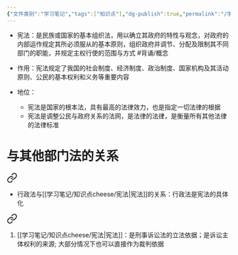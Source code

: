 ```yaml
---
{"文件类别":"学习笔记","tags":["知识点"],"dg-publish":true,"permalink":"/学习笔记/知识点cheese/宪法/","dgPassFrontmatter":true,"created":"2024-09-12T10:53:24.287+08:00","updated":"2024-09-23T11:49:33.664+08:00"}
---
```


- 宪法：是民族或国家的基本组织法，用以确立其政府的特性与观念，对政府的内部运作规定其所必须服从的基本原则，组织政府并调节、分配及限制其不同部门的职能，并规定主权行使的范围与方式 #背诵/概念 

- 作用：宪法规定了我国的社会制度、经济制度、政治制度、国家机构及其活动原则、公民的基本权利和义务等重要内容
- 地位：
	- 宪法是国家的根本法，具有最高的法律效力，也是指定一切法律的根据
	- 宪法是调整公民与政府关系的法网，是法律的法律，是衡量所有其他法律的法律标准
# 与其他部门法的关系

<div class="transclusion internal-embed is-loaded"><a class="markdown-embed-link" href="//cheese//#23e673" aria-label="Open link"><svg xmlns="http://www.w3.org/2000/svg" width="24" height="24" viewBox="0 0 24 24" fill="none" stroke="currentColor" stroke-width="2" stroke-linecap="round" stroke-linejoin="round" class="svg-icon lucide-link"><path d="M10 13a5 5 0 0 0 7.54.54l3-3a5 5 0 0 0-7.07-7.07l-1.72 1.71"></path><path d="M14 11a5 5 0 0 0-7.54-.54l-3 3a5 5 0 0 0 7.07 7.07l1.71-1.71"></path></svg></a><div class="markdown-embed">



- 行政法与[[学习笔记/知识点cheese/宪法\|宪法]]的关系：行政法是宪法的具体化 

</div></div>


<div class="transclusion internal-embed is-loaded"><a class="markdown-embed-link" href="//cheese//#d37969" aria-label="Open link"><svg xmlns="http://www.w3.org/2000/svg" width="24" height="24" viewBox="0 0 24 24" fill="none" stroke="currentColor" stroke-width="2" stroke-linecap="round" stroke-linejoin="round" class="svg-icon lucide-link"><path d="M10 13a5 5 0 0 0 7.54.54l3-3a5 5 0 0 0-7.07-7.07l-1.72 1.71"></path><path d="M14 11a5 5 0 0 0-7.54-.54l-3 3a5 5 0 0 0 7.07 7.07l1.71-1.71"></path></svg></a><div class="markdown-embed">



1. [[学习笔记/知识点cheese/宪法\|宪法]]：是刑事诉讼法的立法依据；是诉讼主体权利的来源; 大部分情况下也可以直接作为裁判依据 

</div></div>
